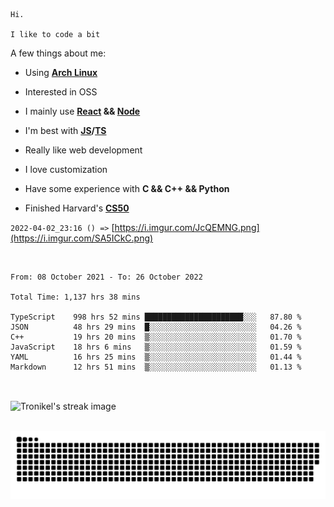 ```
Hi.

I like to code a bit
```

A few things about me:

-   Using **[Arch Linux](https://archlinux.org/)**

-   Interested in OSS

-   I mainly use **[React](https://reactjs.org/) && [Node](https://nodejs.org/en/)**

-   I'm best with **[JS](https://www.javascript.com/)/[TS](https://www.typescriptlang.org/)**

-   Really like web development

-   I love customization

-   Have some experience with **C && C++ && Python**

-   Finished Harvard's **[CS50](https://cs50.harvard.edu)**

`2022-04-02_23:16 () =>` [https://i.imgur.com/JcQEMNG.png](https://i.imgur.com/SA5ICkC.png)

<br>

<!--START_SECTION:waka-->

```text
From: 08 October 2021 - To: 26 October 2022

Total Time: 1,137 hrs 38 mins

TypeScript    998 hrs 52 mins ██████████████████████░░░   87.80 %
JSON          48 hrs 29 mins  █░░░░░░░░░░░░░░░░░░░░░░░░   04.26 %
C++           19 hrs 20 mins  ▒░░░░░░░░░░░░░░░░░░░░░░░░   01.70 %
JavaScript    18 hrs 6 mins   ▒░░░░░░░░░░░░░░░░░░░░░░░░   01.59 %
YAML          16 hrs 25 mins  ▒░░░░░░░░░░░░░░░░░░░░░░░░   01.44 %
Markdown      12 hrs 51 mins  ▒░░░░░░░░░░░░░░░░░░░░░░░░   01.13 %
```

<!--END_SECTION:waka-->

<br>

<p><img align="center" src="https://github-readme-streak-stats.herokuapp.com/?user=Tronikelis&theme=dark" alt="Tronikel's streak image" /></p>

<br>

<img title="" src="https://raw.githubusercontent.com/Tronikelis/Tronikelis/output/github-contribution-grid-snake.svg" alt="very cool snake thingey" data-align="left">

